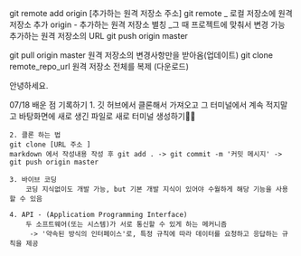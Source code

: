 git remote add origin [추가하는 원격 저장소 주소]
 git remote _ 로컬 저장소에 원격 저장소 추가 
 origin - 추가하는 원격 저장소 별칭 _그 때 프로젝트에 맞춰서 변경 가능
 추가하는 원격 저장소의 URL
git push origin master

git pull origin master
원격 저장소의 변경사항만을 받아옴(업데이트)
git clone remote_repo_url
 원격 저장소 전체를 복제 (다운로드)
 
 안녕하세요.

 07/18 배운 점 기록하기 
    1. 깃 허브에서 클론해서 가져오고 그 터미널에서 계속 적지말고 바탕화면에 새로 생긴 파일로 새로 터미널 생성하기🌟🌟

    2. 클론 하는 법 
    git clone [URL 주소 ]
    markdown 에서 작성내용 작성 후 git add . -> git commit -m '커밋 메시지' -> git push origin master 
    
    3. 바이브 코딩 
        코딩 지식없이도 개발 가능, but 기본 개발 지식이 있어야 수월하게 해당 기능을 사용할 수 있음 
    
    4. API - (Applicatiom Programming Interface)
        두 소프트웨어(또는 시스템)가 서로 통신할 수 있게 하는 메커니즘
         -> '약속된 방식의 인터페이스'로, 특정 규칙에 따라 데이터를 요청하고 응답하는 규칙을 제공 

